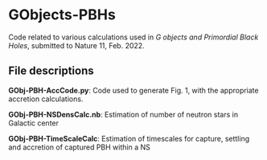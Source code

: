 # GObjects-PBHs
Code related to various calculations used in *G objects and Primordial Black Holes*, submitted to Nature 11, Feb. 2022.

## File descriptions

**GObj-PBH-AccCode.py**: Code used to generate Fig. 1, with the appropriate accretion calculations.

**GObj-PBH-NSDensCalc.nb**: Estimation of number of neutron stars in Galactic center

**GObj-PBH-TimeScaleCalc**: Estimation of timescales for capture, settling and accretion of captured PBH within a NS
